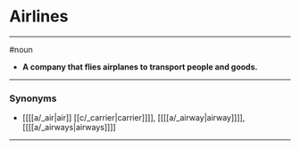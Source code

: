 # Airlines
---
#noun
- **A company that flies airplanes to transport people and goods.**
---
### Synonyms
- [[[[a/_air|air]] [[c/_carrier|carrier]]]], [[[[a/_airway|airway]]]], [[[[a/_airways|airways]]]]
---
